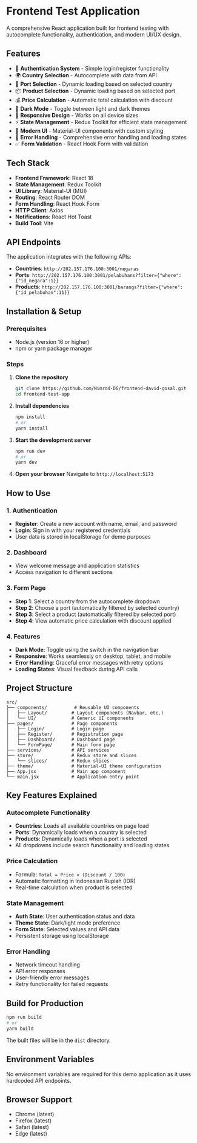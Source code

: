 # Frontend Test Application
A comprehensive React application built for frontend testing with autocomplete functionality, authentication, and modern UI/UX design.

## Features

- 🔐 **Authentication System** - Simple login/register functionality
- 🌍 **Country Selection** - Autocomplete with data from API
- 🚢 **Port Selection** - Dynamic loading based on selected country
- 📦 **Product Selection** - Dynamic loading based on selected port
- 💰 **Price Calculation** - Automatic total calculation with discount
- 🌙 **Dark Mode** - Toggle between light and dark themes
- 📱 **Responsive Design** - Works on all device sizes
- ⚡ **State Management** - Redux Toolkit for efficient state management
- 🎨 **Modern UI** - Material-UI components with custom styling
- 🔄 **Error Handling** - Comprehensive error handling and loading states
- ✅ **Form Validation** - React Hook Form with validation

## Tech Stack
- **Frontend Framework**: React 18
- **State Management**: Redux Toolkit
- **UI Library**: Material-UI (MUI)
- **Routing**: React Router DOM
- **Form Handling**: React Hook Form
- **HTTP Client**: Axios
- **Notifications**: React Hot Toast
- **Build Tool**: Vite

## API Endpoints

The application integrates with the following APIs:

- **Countries**: `http://202.157.176.100:3001/negaras`
- **Ports**: `http://202.157.176.100:3001/pelabuhans?filter={"where":{"id_negara":1}}`
- **Products**: `http://202.157.176.100:3001/barangs?filter={"where":{"id_pelabuhan":11}}`

## Installation & Setup
### Prerequisites

- Node.js (version 16 or higher)
- npm or yarn package manager

### Steps

1. **Clone the repository**
   ```bash
   git clone https://github.com/Nimrod-DG/frontend-david-gosal.git
   cd frontend-test-app
   ```

2. **Install dependencies**
   ```bash
   npm install
   # or
   yarn install
   ```

3. **Start the development server**
   ```bash
   npm run dev
   # or
   yarn dev
   ```

4. **Open your browser**
   Navigate to `http://localhost:5173`

## How to Use

### 1. Authentication
- **Register**: Create a new account with name, email, and password
- **Login**: Sign in with your registered credentials
- User data is stored in localStorage for demo purposes

### 2. Dashboard
- View welcome message and application statistics
- Access navigation to different sections

### 3. Form Page
- **Step 1**: Select a country from the autocomplete dropdown
- **Step 2**: Choose a port (automatically filtered by selected country)
- **Step 3**: Select a product (automatically filtered by selected port)
- **Step 4**: View automatic price calculation with discount applied

### 4. Features
- **Dark Mode**: Toggle using the switch in the navigation bar
- **Responsive**: Works seamlessly on desktop, tablet, and mobile
- **Error Handling**: Graceful error messages with retry options
- **Loading States**: Visual feedback during API calls

## Project Structure

```
src/
├── components/          # Reusable UI components
│   ├── Layout/         # Layout components (Navbar, etc.)
│   └── UI/             # Generic UI components
├── pages/              # Page components
│   ├── Login/          # Login page
│   ├── Register/       # Registration page
│   ├── Dashboard/      # Dashboard page
│   └── FormPage/       # Main form page
├── services/           # API services
├── store/              # Redux store and slices
│   └── slices/         # Redux slices
├── theme/              # Material-UI theme configuration
├── App.jsx             # Main app component
└── main.jsx            # Application entry point
```

## Key Features Explained

### Autocomplete Functionality
- **Countries**: Loads all available countries on page load
- **Ports**: Dynamically loads when a country is selected
- **Products**: Dynamically loads when a port is selected
- All dropdowns include search functionality and loading states

### Price Calculation
- Formula: `Total = Price × (Discount / 100)`
- Automatic formatting in Indonesian Rupiah (IDR)
- Real-time calculation when product is selected

### State Management
- **Auth State**: User authentication status and data
- **Theme State**: Dark/light mode preference
- **Form State**: Selected values and API data
- Persistent storage using localStorage

### Error Handling
- Network timeout handling
- API error responses
- User-friendly error messages
- Retry functionality for failed requests

## Build for Production

```bash
npm run build
# or
yarn build
```

The built files will be in the `dist` directory.

## Environment Variables

No environment variables are required for this demo application as it uses hardcoded API endpoints.

## Browser Support

- Chrome (latest)
- Firefox (latest)
- Safari (latest)
- Edge (latest)
